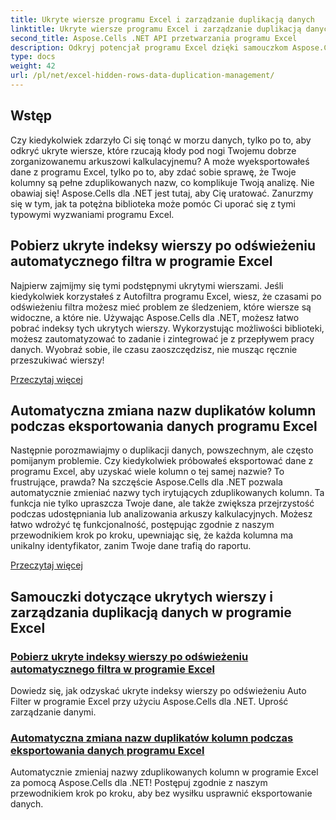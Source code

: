 ```yaml
---
title: Ukryte wiersze programu Excel i zarządzanie duplikacją danych
linktitle: Ukryte wiersze programu Excel i zarządzanie duplikacją danych
second_title: Aspose.Cells .NET API przetwarzania programu Excel
description: Odkryj potencjał programu Excel dzięki samouczkom Aspose.Cells dla platformy .NET, które dostarczają wskazówek na temat zarządzania ukrytymi wierszami i łatwego duplikowania danych.
type: docs
weight: 42
url: /pl/net/excel-hidden-rows-data-duplication-management/
---
```

## Wstęp

Czy kiedykolwiek zdarzyło Ci się tonąć w morzu danych, tylko po to, aby odkryć ukryte wiersze, które rzucają kłody pod nogi Twojemu dobrze zorganizowanemu arkuszowi kalkulacyjnemu? A może wyeksportowałeś dane z programu Excel, tylko po to, aby zdać sobie sprawę, że Twoje kolumny są pełne zduplikowanych nazw, co komplikuje Twoją analizę. Nie obawiaj się! Aspose.Cells dla .NET jest tutaj, aby Cię uratować. Zanurzmy się w tym, jak ta potężna biblioteka może pomóc Ci uporać się z tymi typowymi wyzwaniami programu Excel.

## Pobierz ukryte indeksy wierszy po odświeżeniu automatycznego filtra w programie Excel

Najpierw zajmijmy się tymi podstępnymi ukrytymi wierszami. Jeśli kiedykolwiek korzystałeś z Autofiltra programu Excel, wiesz, że czasami po odświeżeniu filtra możesz mieć problem ze śledzeniem, które wiersze są widoczne, a które nie. Używając Aspose.Cells dla .NET, możesz łatwo pobrać indeksy tych ukrytych wierszy. Wykorzystując możliwości biblioteki, możesz zautomatyzować to zadanie i zintegrować je z przepływem pracy danych. Wyobraź sobie, ile czasu zaoszczędzisz, nie musząc ręcznie przeszukiwać wierszy! 

[Przeczytaj więcej](./get-all-hidden-row-indices-after-refreshing-auto-filter-in-excel/)

## Automatyczna zmiana nazw duplikatów kolumn podczas eksportowania danych programu Excel

Następnie porozmawiajmy o duplikacji danych, powszechnym, ale często pomijanym problemie. Czy kiedykolwiek próbowałeś eksportować dane z programu Excel, aby uzyskać wiele kolumn o tej samej nazwie? To frustrujące, prawda? Na szczęście Aspose.Cells dla .NET pozwala automatycznie zmieniać nazwy tych irytujących zduplikowanych kolumn. Ta funkcja nie tylko upraszcza Twoje dane, ale także zwiększa przejrzystość podczas udostępniania lub analizowania arkuszy kalkulacyjnych. Możesz łatwo wdrożyć tę funkcjonalność, postępując zgodnie z naszym przewodnikiem krok po kroku, upewniając się, że każda kolumna ma unikalny identyfikator, zanim Twoje dane trafią do raportu.

[Przeczytaj więcej](./rename-duplicate-columns-automatically-while-exporting-worksheet-data-in-excel/)

## Samouczki dotyczące ukrytych wierszy i zarządzania duplikacją danych w programie Excel
### [Pobierz ukryte indeksy wierszy po odświeżeniu automatycznego filtra w programie Excel](./get-all-hidden-row-indices-after-refreshing-auto-filter-in-excel/)
Dowiedz się, jak odzyskać ukryte indeksy wierszy po odświeżeniu Auto Filter w programie Excel przy użyciu Aspose.Cells dla .NET. Uprość zarządzanie danymi.
### [Automatyczna zmiana nazw duplikatów kolumn podczas eksportowania danych programu Excel](./rename-duplicate-columns-automatically-while-exporting-worksheet-data-in-excel/)
Automatycznie zmieniaj nazwy zduplikowanych kolumn w programie Excel za pomocą Aspose.Cells dla .NET! Postępuj zgodnie z naszym przewodnikiem krok po kroku, aby bez wysiłku usprawnić eksportowanie danych.